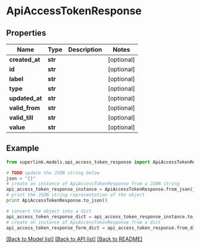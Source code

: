 # ApiAccessTokenResponse


## Properties
Name | Type | Description | Notes
------------ | ------------- | ------------- | -------------
**created_at** | **str** |  | [optional] 
**id** | **str** |  | [optional] 
**label** | **str** |  | [optional] 
**type** | **str** |  | [optional] 
**updated_at** | **str** |  | [optional] 
**valid_from** | **str** |  | [optional] 
**valid_till** | **str** |  | [optional] 
**value** | **str** |  | [optional] 

## Example

```python
from superlink.models.api_access_token_response import ApiAccessTokenResponse

# TODO update the JSON string below
json = "{}"
# create an instance of ApiAccessTokenResponse from a JSON string
api_access_token_response_instance = ApiAccessTokenResponse.from_json(json)
# print the JSON string representation of the object
print ApiAccessTokenResponse.to_json()

# convert the object into a dict
api_access_token_response_dict = api_access_token_response_instance.to_dict()
# create an instance of ApiAccessTokenResponse from a dict
api_access_token_response_form_dict = api_access_token_response.from_dict(api_access_token_response_dict)
```
[[Back to Model list]](../README.md#documentation-for-models) [[Back to API list]](../README.md#documentation-for-api-endpoints) [[Back to README]](../README.md)


